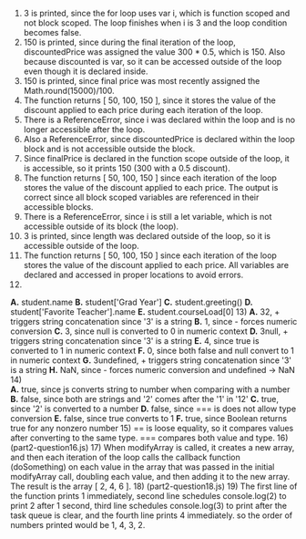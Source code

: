 1) 3 is printed, since the for loop uses var i, which is function scoped and not block scoped. The loop finishes when i is 3 and the loop condition becomes false. 
2) 150 is printed, since during the final iteration of the loop, discountedPrice was assigned the value 300 * 0.5, which is 150. Also because discounted is var, so it can be accessed outside of the loop even though it is declared inside.
3) 150 is printed, since final price was most recently assigned the Math.round(15000)/100.
4) The function returns [ 50, 100, 150 ], since it stores the value of the discount applied to each price during each iteration of the loop.
5) There is a ReferenceError, since i was declared within the loop and is no longer accessible after the loop.
6) Also a ReferenceError, since discountedPrice is declared within the loop block and is not accessible outside the block.
7) Since finalPrice is declared in the function scope outside of the loop, it is accessible, so it prints 150 (300 with a 0.5 discount).
8) The function returns [ 50, 100, 150 ] since each iteration of the loop stores the value of the discount applied to each price. The output is correct since all block scoped variables are referenced in their accessible blocks.
9) There is a ReferenceError, since i is still a let variable, which is not accessible outside of its block (the loop).
10) 3 is printed, since length was declared outside of the loop, so it is accessible outside of the loop.
11) The function returns [ 50, 100, 150 ] since each iteration of the loop stores the value of the discount applied to each price. All variables are declared and accessed in proper locations to avoid errors. 
12) 
**A.** student.name
**B.** student['Grad Year']
**C.** student.greeting()
**D.** student['Favorite Teacher'].name
**E.** student.courseLoad[0]
13) 
**A.** 32, + triggers string concatenation since '3' is a string
**B.** 1, since - forces numeric conversion
**C.** 3, since null is converted to 0 in numeric context
**D.** 3null, + triggers string concatenation since '3' is a string
**E.** 4, since true is converted to 1 in numeric context
**F.** 0, since both false and null convert to 1 in numeric context
**G.** 3undefined, + triggers string concatenation since '3' is a string
**H.** NaN, since - forces numeric conversion and undefined -> NaN
14)  
**A.** true, since js converts string to number when comparing with a number
**B.** false, since both are strings and '2' comes after the '1' in '12'
**C.** true, since '2' is converted to a number
**D.** false, since === is does not allow type conversion
**E.** false, since true converts to 1
**F.** true, since Boolean returns true for any nonzero number
15)  == is loose equality, so it compares values after converting to the same type. === compares both value and type.
16)  (part2-question16.js)
17)  When modifyArray is called, it creates a new array, and then each iteration of the loop calls the callback function (doSomething) on each value in the array that was passed in the initial modifyArray call, doubling each value, and then adding it to the new array. The result is the array [ 2, 4, 6 ].
18)  (part2-question18.js)
19)  The first line of the function prints 1 immediately, second line schedules console.log(2) to print 2 after 1 second, third line schedules console.log(3) to print after the task queue is clear, and the fourth line prints 4 immediately. so the order of numbers printed would be 1, 4, 3, 2.